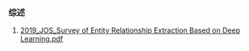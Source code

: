### 综述

1. [2019_JOS_Survey of Entity Relationship Extraction Based on Deep Learning.pdf](https://github.com/ICTKC/Papers/files/9741462/2019_JOS_Survey.of.Entity.Relationship.Extraction.Based.on.Deep.Learning.pdf)
